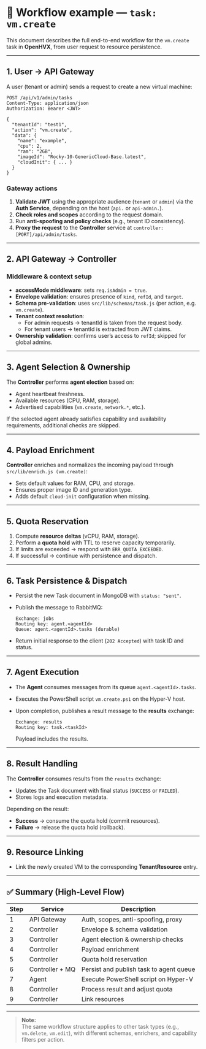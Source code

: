 # 🧩 Workflow example — `task: vm.create`

This document describes the full end-to-end workflow for the `vm.create` task in **OpenHVX**, from user request to resource persistence.

---

## 1. User → API Gateway

A user (tenant or admin) sends a request to create a new virtual machine:

```http
POST /api/v1/admin/tasks
Content-Type: application/json
Authorization: Bearer <JWT>

{
  "tenantId": "test1",
  "action": "vm.create",
  "data": {
    "name": "example",
    "cpu": 2,
    "ram": "2GB",
    "imageId": "Rocky-10-GenericCloud-Base.latest",
    "cloudInit": { ... }
  }
}
```

### Gateway actions
1. **Validate JWT** using the appropriate audience (`tenant` or `admin`) via the **Auth Service**, depending on the host (`api.` or `api-admin.`).  
2. **Check roles and scopes** according to the request domain.  
3. Run **anti-spoofing and policy checks** (e.g., tenant ID consistency).  
4. **Proxy the request** to the **Controller** service at `controller:[PORT]/api/admin/tasks`.

---

## 2. API Gateway → Controller

### Middleware & context setup
- **accessMode middleware**: sets `req.isAdmin = true`.
- **Envelope validation**: ensures presence of `kind`, `refId`, and `target`.
- **Schema pre-validation**: uses `src/lib/schemas/task.js` (per action, e.g. `vm.create`).
- **Tenant context resolution**:
  - For admin requests → tenantId is taken from the request body.
  - For tenant users → tenantId is extracted from JWT claims.
- **Ownership validation**: confirms user’s access to `refId`; skipped for global admins.

---

## 3. Agent Selection & Ownership

The **Controller** performs **agent election** based on:
- Agent heartbeat freshness.
- Available resources (CPU, RAM, storage).
- Advertised capabilities (`vm.create`, `network.*`, etc.).

If the selected agent already satisfies capability and availability requirements, additional checks are skipped.

---

## 4. Payload Enrichment

**Controller** enriches and normalizes the incoming payload through `src/lib/enrich.js (vm.create)`:
- Sets default values for RAM, CPU, and storage.
- Ensures proper image ID and generation type.
- Adds default `cloud-init` configuration when missing.

---

## 5. Quota Reservation

1. Compute **resource deltas** (vCPU, RAM, storage).  
2. Perform a **quota hold** with TTL to reserve capacity temporarily.  
3. If limits are exceeded → respond with `ERR_QUOTA_EXCEEDED`.  
4. If successful → continue with persistence and dispatch.

---

## 6. Task Persistence & Dispatch

- Persist the new Task document in MongoDB with `status: "sent"`.  
- Publish the message to RabbitMQ:

  ```
  Exchange: jobs
  Routing key: agent.<agentId>
  Queue: agent.<agentId>.tasks (durable)
  ```

- Return initial response to the client (`202 Accepted`) with task ID and status.

---

## 7. Agent Execution

- The **Agent** consumes messages from its queue `agent.<agentId>.tasks`.
- Executes the PowerShell script `vm.create.ps1` on the Hyper-V host.
- Upon completion, publishes a result message to the **results** exchange:

  ```
  Exchange: results
  Routing key: task.<taskId>
  ```

  Payload includes the results.

---

## 8. Result Handling

The **Controller** consumes results from the `results` exchange:
- Updates the Task document with final status (`SUCCESS` or `FAILED`).
- Stores logs and execution metadata.

Depending on the result:
- **Success** → consume the quota hold (commit resources).  
- **Failure** → release the quota hold (rollback).

---

## 9. Resource Linking

- Link the newly created VM to the corresponding **TenantResource** entry.  

---

## ✅ Summary (High-Level Flow)

| Step | Service | Description |
|------|----------|-------------|
| 1 | API Gateway | Auth, scopes, anti-spoofing, proxy |
| 2 | Controller | Envelope & schema validation |
| 3 | Controller | Agent election & ownership checks |
| 4 | Controller | Payload enrichment |
| 5 | Controller | Quota hold reservation |
| 6 | Controller + MQ | Persist and publish task to agent queue |
| 7 | Agent | Execute PowerShell script on Hyper-V |
| 8 | Controller | Process result and adjust quota |
| 9 | Controller | Link resources |

---

> **Note:**  
> The same workflow structure applies to other task types (e.g., `vm.delete`, `vm.edit`), with different schemas, enrichers, and capability filters per action.
